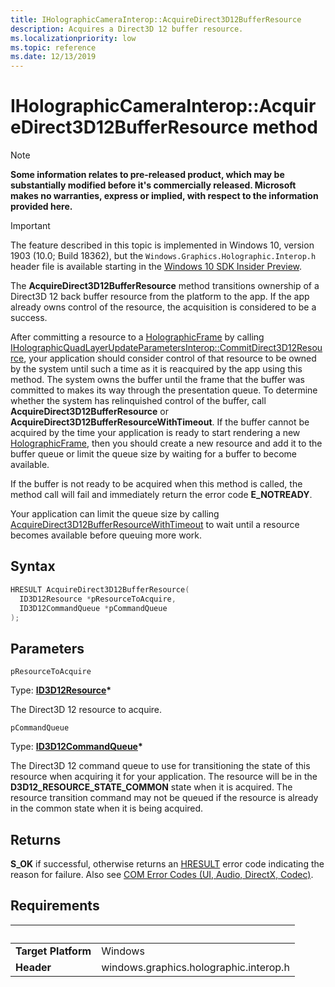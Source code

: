 ```yaml
---
title: IHolographicCameraInterop::AcquireDirect3D12BufferResource
description: Acquires a Direct3D 12 buffer resource.
ms.localizationpriority: low
ms.topic: reference
ms.date: 12/13/2019
---
```


# IHolographicCameraInterop::AcquireDirect3D12BufferResource method

> [!NOTE]
> **Some information relates to pre-released product, which may be substantially modified before it's commercially released. Microsoft makes no warranties, express or implied, with respect to the information provided here.**

> [!IMPORTANT]
> The feature described in this topic is implemented in 
Windows 10, version 1903 (10.0; Build 18362), but the `Windows.Graphics.Holographic.Interop.h` header file is available starting in the [Windows 10 SDK Insider Preview](https://www.microsoft.com/software-download/windowsinsiderpreviewSDK).

The **AcquireDirect3D12BufferResource** method transitions ownership of a Direct3D 12 back buffer resource from the platform to the app. If the app already owns control of the resource, the acquisition is considered to be a success.

After committing a resource to a [HolographicFrame](/uwp/api/windows.graphics.holographic.holographicframe) by calling [IHolographicQuadLayerUpdateParametersInterop::CommitDirect3D12Resource](/windows/win32/api/windows.graphics.holographic.interop/nf-windows-graphics-holographic-interop-iholographicquadlayerupdateparametersinterop-commitdirect3d12resource), your application should consider control of that resource to be owned by the system until such a time as it is reacquired by the app using this method. The system owns the buffer until the frame that the buffer was committed to makes its way through the presentation queue. To determine whether the system has relinquished control of the buffer, call  **AcquireDirect3D12BufferResource** or **AcquireDirect3D12BufferResourceWithTimeout**. If the buffer cannot be acquired by the time your application is ready to start rendering a new [HolographicFrame](/uwp/api/windows.graphics.holographic.holographicframe), then you should create a new resource and add it to the buffer queue or limit the queue size by waiting for a buffer to become available.

If the buffer is not ready to be acquired when this method is called, the method call will fail and immediately return the error code **E_NOTREADY**.

Your application can limit the queue size by calling [AcquireDirect3D12BufferResourceWithTimeout](/windows/win32/api/windows.graphics.holographic.interop/nf-windows-graphics-holographic-interop-iholographiccamerainterop-acquiredirect3d12bufferresourcewithtimeout) to wait until a resource becomes available before queuing more work.

## Syntax

```cpp
HRESULT AcquireDirect3D12BufferResource(
  ID3D12Resource *pResourceToAcquire,
  ID3D12CommandQueue *pCommandQueue
);
```

## Parameters

`pResourceToAcquire`

Type: **[ID3D12Resource](/windows/win32/api/d3d12/nn-d3d12-id3d12resource)\***

The Direct3D 12 resource to acquire.

`pCommandQueue`

Type: **[ID3D12CommandQueue](/windows/win32/api/d3d12/nn-d3d12-id3d12commandqueue)\***

The Direct3D 12 command queue to use for transitioning the state of this resource when acquiring it for your application.
The resource will be in the **D3D12_RESOURCE_STATE_COMMON** state when it is acquired. The resource transition command may not be queued if the resource is already in the common state when it is being acquired.

## Returns
**S_OK** if successful, otherwise returns an [HRESULT](/windows/win32/com/structure-of-com-error-codes) error code indicating the reason for failure. Also see [COM Error Codes (UI, Audio, DirectX, Codec)](/windows/win32/com/com-error-codes-10).

## Requirements
| &nbsp; | &nbsp; |
| ---- |:---- |
| **Target Platform** | Windows |
| **Header** | windows.graphics.holographic.interop.h |